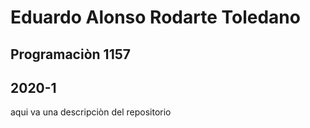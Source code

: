  
  # Eduardo Alonso Rodarte Toledano
  ## Programaciòn 1157
  ## 2020-1
  aqui va una descripciòn del repositorio

